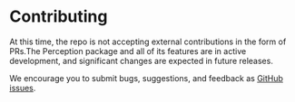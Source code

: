 # Contributing

At this time, the repo is not accepting external contributions in the form of PRs.The Perception package and all of its features are in active development, and significant changes are expected in future releases.

We encourage you to submit bugs, suggestions, and feedback as [GitHub issues](https://github.com/Unity-Technologies/com.unity.perception/issues).